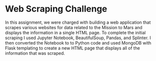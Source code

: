 # Web Scraping Challenge

In this assignment, we were charged with building a web application that scrapes various websites for data related to the Mission to Mars and displays the information in a single HTML page. To complete the initial scraping I used Jupyter Notebook, BeautifulSoup, Pandas, and Splinter. I then converted the Notebook to to Python code and used MongoDB with Flask templating to create a new HTML page that displays all of the information that was scraped.
